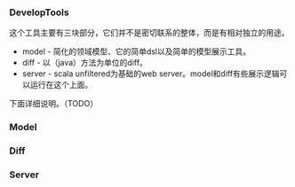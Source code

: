 ### DevelopTools
这个工具主要有三块部分，它们并不是密切联系的整体，而是有相对独立的用途。

* model - 简化的领域模型、它的简单dsl以及简单的模型展示工具。
* diff - 以（java）方法为单位的diff。
* server - scala unfiltered为基础的web server。model和diff有些展示逻辑可以运行在这个上面。

下面详细说明。（TODO）
### Model

### Diff

### Server


